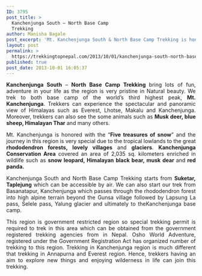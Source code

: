 ```yaml
---
ID: 3795
post_title: >
  Kanchenjunga South – North Base Camp
  Trekking
author: Manisha Bagale
post_excerpt: 'Mt. Kanchenjunga South & North Base Camp Trekking is honored with the “Five treasures of snow” and the journey in this region is very special due to the tropical lowlands to the great rhododendron forests, lovely villages and glaciers'
layout: post
permalink: >
  https://trekkingtopnepal.com/2013/10/01/kanchenjunga-south-north-base-camp-trekking/
published: true
post_date: 2013-10-01 16:05:37
---
```

<p style="text-align: justify;"><strong>Kanchenjunga South</strong> – <strong>North Base Camp Trekking </strong>bring lots of fun, adventure in your life as the region is very pristine in Natural beauty. We trek to both base camp of the world’s third highest peak, <strong>Mt. Kanchenjunga</strong>. Trekkers can experience the spectacular and panoramic view of Himalayas such as Everest, Lhotse, Makalu and Kanchenjunga. Moreover, trekkers can also see the some animals such as <strong>Musk deer, blue sheep, Himalayan Thar</strong> and many others.</p>
<p style="text-align: justify;">Mt. Kanchenjunga is honored with the “<strong>Five treasures of snow</strong>” and the journey in this region is very special due to the tropical lowlands to the great <strong>rhododendron forests, lovely villages</strong> and <strong>glaciers</strong>. <strong>Kanchenjunga Conservation Area</strong> covered an area of 2,035 sq. kilometers enriched in wildlife such as <strong>snow leopard, Himalayan black bear, musk dear </strong>and<strong> red panda.</strong></p>
<p style="text-align: justify;">Kanchenjunga South and North Base Camp Trekking starts from <strong>Suketar, Taplejung</strong> which can be accessible by air. We can also start our trek from Basanatapur, Kanchenjunga which passes through the rhododendron forest into high alpine terrain beyond the Gunsa village followed by Lapsung La pass, Selele pass, Yalung glacier and ultimately to theKanchenjunga base camp.</p>
<p style="text-align: justify;">This region is government restricted region so special trekking permit is required to trek in this area which can be obtained from the government registered trekking agencies from in Nepal. Osho World Adventure, registered under the Government Registration Act has organized number of trekking to this region. Trekking in Kanchenjunga region is much different that trekking in Annapurna and Everest region. Hence, trekkers having an aim to explore new things and enjoying wilderness in life can join this trekking.</p>